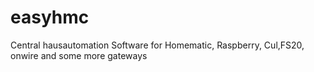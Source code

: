# easyhmc
Central hausautomation Software for Homematic, Raspberry, Cul,FS20, onwire and some more gateways
